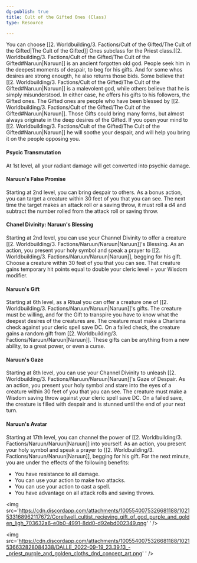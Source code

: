 ```yaml
---
dg-publish: true
title: Cult of the Gifted Ones (Class)
type: Resource

---
```






You can choose [[2. Worldbuilding/3. Factions/Cult of the Gifted/The Cult of the Gifted\|The Cult of the Gifted]] Ones subclass for the Priest class.[[2. Worldbuilding/3. Factions/Cult of the Gifted/The Cult of the Gifted#Naruun\|Naruun]] is an ancient forgotten old god. People seek him in the deepest moments of despair, to beg for his gifts. And for some whos desires are strong enougth, he also returns those bids.
Some believe that [[2. Worldbuilding/3. Factions/Cult of the Gifted/The Cult of the Gifted#Naruun\|Naruun]] is a malevolent god, while others believe that he is simply misunderstood. In either case, he offers his gifts to his followers, the Gifted ones.
The Gifted ones are people who have been blessed by [[2. Worldbuilding/3. Factions/Cult of the Gifted/The Cult of the Gifted#Naruun\|Naruun]]. Those Gifts could bring many forms, but almost always originate in the deep desires of the Gifted. If you open your mind to [[2. Worldbuilding/3. Factions/Cult of the Gifted/The Cult of the Gifted#Naruun\|Naruun]] he will soothe your despair, and will help you bring it on the people opposing you.

#### Psycic Transmutation

At 1st level, all your radiant damage will get converted into psychic damage.

#### Naruun's False Promise

Starting at 2nd level, you can bring despair to others. As a bonus action, you can target a creature within 30 feet of you that you can see. The next time the target makes an attack roll or a saving throw, it must roll a d4 and subtract the number rolled from the attack roll or saving throw.

#### Chanel Divinity: Naruun's Blessing

Starting at 2nd level, you can use your Channel Divinity to offer a creature [[2. Worldbuilding/3. Factions/Naruun/Naruun\|Naruun]]'s Blessing. As an action, you present your holy symbol and speak a prayer to [[2. Worldbuilding/3. Factions/Naruun/Naruun\|Naruun]], begging for his gift. Choose a creature within 30 feet of you that you can see. That creature gains temporary hit points equal to double your cleric level + your Wisdom modifier.

#### Naruun's Gift

Starting at 6th level, as a Ritual you can offer a creature one of [[2. Worldbuilding/3. Factions/Naruun/Naruun\|Naruun]]'s gifts. The creature must be willing, and for the Gift to transpire you have to know what the deepest desires of the creatures are. The creature must make a Charisma check against your cleric spell save DC. On a failed check, the creature gains a random gift from [[2. Worldbuilding/3. Factions/Naruun/Naruun\|Naruun]]. These gifts can be anything from a new ability, to a great power, or even a curse.

#### Naruun's Gaze

Starting at 8th level, you can use your Channel Divinity to unleash [[2. Worldbuilding/3. Factions/Naruun/Naruun\|Naruun]]'s Gaze of Despair. As an action, you present your holy symbol and stare into the eyes of a creature within 30 feet of you that you can see. The creature must make a Wisdom saving throw against your cleric spell save DC. On a failed save, the creature is filled with despair and is stunned until the end of your next turn.

#### Naruun's Avatar

Starting at 17th level, you can channel the power of [[2. Worldbuilding/3. Factions/Naruun/Naruun\|Naruun]] into yourself. As an action, you present your holy symbol and speak a prayer to [[2. Worldbuilding/3. Factions/Naruun/Naruun\|Naruun]], begging for his gift. For the next minute, you are under the effects of the following benefits:

- You have resistance to all damage.
- You can use your action to make two attacks.
- You can use your action to cast a spell.
- You have advantage on all attack rolls and saving throws.

<img
   src='https://cdn.discordapp.com/attachments/1005540075326681188/1021533168962117672/Corellwell_cultist_recieving_gift_of_god_purple_and_golden_ligh_703632a6-e0b0-4991-8dd0-d92ebd002349.png'
  '
/>



<img
   src='https://cdn.discordapp.com/attachments/1005540075326681188/1021536632828084338/DALLE_2022-09-19_23.39.13_-_priest_purple_and_golden_cloths_dnd_concept_art.png'
  '
/>

